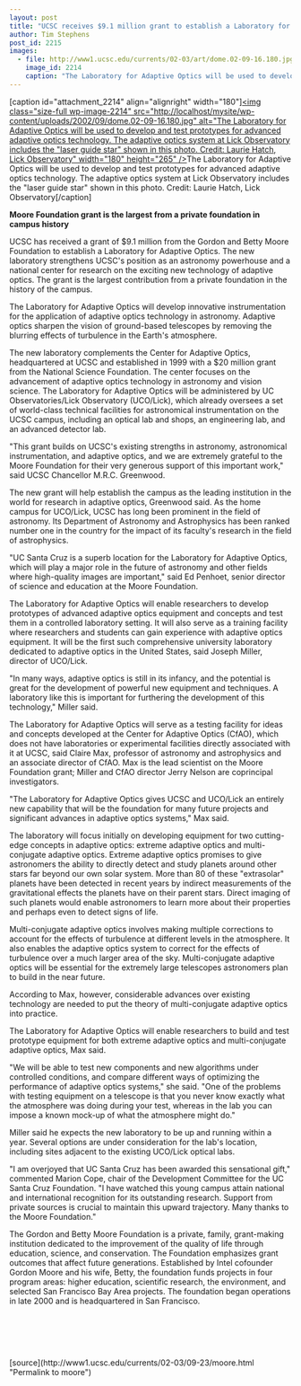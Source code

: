 ```yaml
---
layout: post
title: "UCSC receives $9.1 million grant to establish a Laboratory for Adaptive Optics"
author: Tim Stephens
post_id: 2215
images:
  - file: http://www1.ucsc.edu/currents/02-03/art/dome.02-09-16.180.jpg
    image_id: 2214
    caption: "The Laboratory for Adaptive Optics will be used to develop and test prototypes for advanced adaptive optics technology. The adaptive optics system at Lick Observatory includes the 'laser guide star' shown in this photo. Credit: Laurie Hatch, Lick Observatory"
---
```


[caption id="attachment_2214" align="alignright" width="180"]<a href="http://localhost/mysite/wp-content/uploads/2002/09/dome.02-09-16.180.jpg"><img class="size-full wp-image-2214" src="http://localhost/mysite/wp-content/uploads/2002/09/dome.02-09-16.180.jpg" alt="The Laboratory for Adaptive Optics will be used to develop and test prototypes for advanced adaptive optics technology. The adaptive optics system at Lick Observatory includes the "laser guide star" shown in this photo. Credit: Laurie Hatch, Lick Observatory" width="180" height="265" /></a>The Laboratory for Adaptive Optics will be used to develop and test prototypes for advanced adaptive optics technology. The adaptive optics system at Lick Observatory includes the "laser guide star" shown in this photo. Credit: Laurie Hatch, Lick Observatory[/caption]
<p>
  <b>Moore Foundation grant is the largest from a private foundation in campus history</b>
</p>
<p>
  UCSC has received a grant of $9.1 million from the Gordon and Betty Moore Foundation to establish a Laboratory for Adaptive Optics. The new laboratory strengthens UCSC's position as an astronomy powerhouse and a national center for research on the exciting new technology of adaptive optics. The grant is the largest contribution from a private foundation in the history of the campus.
</p>
<p>
  The Laboratory for Adaptive Optics will develop innovative instrumentation for the application of adaptive optics technology in astronomy. Adaptive optics sharpen the vision of ground-based telescopes by removing the blurring effects of turbulence in the Earth's atmosphere.
</p>
<p>
  The new laboratory complements the Center for Adaptive Optics, headquartered at UCSC and established in 1999 with a $20 million grant from the National Science Foundation. The center focuses on the advancement of adaptive optics technology in astronomy and vision science. The Laboratory for Adaptive Optics will be administered by UC Observatories/Lick Observatory (UCO/Lick), which already oversees a set of world-class technical facilities for astronomical instrumentation on the UCSC campus, including an optical lab and shops, an engineering lab, and an advanced detector lab.
</p>
<p>
  "This grant builds on UCSC's existing strengths in astronomy, astronomical instrumentation, and adaptive optics, and we are extremely grateful to the Moore Foundation for their very generous support of this important work," said UCSC Chancellor M.R.C. Greenwood.
</p>
<p>
  The new grant will help establish the campus as the leading institution in the world for research in adaptive optics, Greenwood said. As the home campus for UCO/Lick, UCSC has long been prominent in the field of astronomy. Its Department of Astronomy and Astrophysics has been ranked number one in the country for the impact of its faculty's research in the field of astrophysics.
</p>
<p>
  "UC Santa Cruz is a superb location for the Laboratory for Adaptive Optics, which will play a major role in the future of astronomy and other fields where high-quality images are important," said Ed Penhoet, senior director of science and education at the Moore Foundation.
</p>
<p>
  The Laboratory for Adaptive Optics will enable researchers to develop prototypes of advanced adaptive optics equipment and concepts and test them in a controlled laboratory setting. It will also serve as a training facility where researchers and students can gain experience with adaptive optics equipment. It will be the first such comprehensive university laboratory dedicated to adaptive optics in the United States, said Joseph Miller, director of UCO/Lick.
</p>
<p>
  "In many ways, adaptive optics is still in its infancy, and the potential is great for the development of powerful new equipment and techniques. A laboratory like this is important for furthering the development of this technology," Miller said.
</p>
<p>
  The Laboratory for Adaptive Optics will serve as a testing facility for ideas and concepts developed at the Center for Adaptive Optics (CfAO), which does not have laboratories or experimental facilities directly associated with it at UCSC, said Claire Max, professor of astronomy and astrophysics and an associate director of CfAO. Max is the lead scientist on the Moore Foundation grant; Miller and CfAO director Jerry Nelson are coprincipal investigators.
</p>
<p>
  "The Laboratory for Adaptive Optics gives UCSC and UCO/Lick an entirely new capability that will be the foundation for many future projects and significant advances in adaptive optics systems," Max said.
</p>
<p>
  The laboratory will focus initially on developing equipment for two cutting-edge concepts in adaptive optics: extreme adaptive optics and multi-conjugate adaptive optics. Extreme adaptive optics promises to give astronomers the ability to directly detect and study planets around other stars far beyond our own solar system. More than 80 of these "extrasolar" planets have been detected in recent years by indirect measurements of the gravitational effects the planets have on their parent stars. Direct imaging of such planets would enable astronomers to learn more about their properties and perhaps even to detect signs of life.
</p>
<p>
  Multi-conjugate adaptive optics involves making multiple corrections to account for the effects of turbulence at different levels in the atmosphere. It also enables the adaptive optics system to correct for the effects of turbulence over a much larger area of the sky. Multi-conjugate adaptive optics will be essential for the extremely large telescopes astronomers plan to build in the near future.
</p>
<p>
  According to Max, however, considerable advances over existing technology are needed to put the theory of multi-conjugate adaptive optics into practice.
</p>
<p>
  The Laboratory for Adaptive Optics will enable researchers to build and test prototype equipment for both extreme adaptive optics and multi-conjugate adaptive optics, Max said.
</p>
<p>
  "We will be able to test new components and new algorithms under controlled conditions, and compare different ways of optimizing the performance of adaptive optics systems," she said. "One of the problems with testing equipment on a telescope is that you never know exactly what the atmosphere was doing during your test, whereas in the lab you can impose a known mock-up of what the atmosphere might do."
</p>
<p>
  Miller said he expects the new laboratory to be up and running within a year. Several options are under consideration for the lab's location, including sites adjacent to the existing UCO/Lick optical labs.
</p>
<p>
  "I am overjoyed that UC Santa Cruz has been awarded this sensational gift," commented Marion Cope, chair of the Development Committee for the UC Santa Cruz Foundation. "I have watched this young campus attain national and international recognition for its outstanding research. Support from private sources is crucial to maintain this upward trajectory. Many thanks to the Moore Foundation."
</p>
<p>
  The Gordon and Betty Moore Foundation is a private, family, grant-making institution dedicated to the improvement of the quality of life through education, science, and conservation. The Foundation emphasizes grant outcomes that affect future generations. Established by Intel cofounder Gordon Moore and his wife, Betty, the foundation funds projects in four program areas: higher education, scientific research, the environment, and selected San Francisco Bay Area projects. The foundation began operations in late 2000 and is headquartered in San Francisco.<br>
</p>
<p>
  <br>
</p>
<p>
  <br>
  <br>

</p>
<p>

</p>
[source](http://www1.ucsc.edu/currents/02-03/09-23/moore.html "Permalink to moore")
